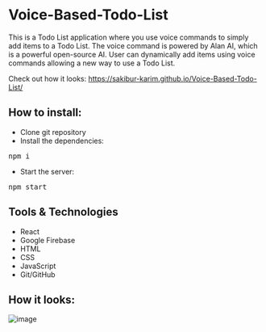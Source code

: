# Voice-Based-Todo-List

This is a Todo List application where you use voice commands to simply add items to a Todo List. The voice command is powered by Alan AI, which is a powerful open-source AI. User can dynamically add items using voice commands allowing a new way to use a Todo List. 

Check out how it looks: https://sakibur-karim.github.io/Voice-Based-Todo-List/

## How to install:

- Clone git repository
- Install the dependencies:<br />
<pre>npm i</pre>
- Start the server:<br />
<pre>npm start</pre>

## Tools & Technologies

- React
- Google Firebase
- HTML
- CSS
- JavaScript
- Git/GitHub

## How it looks:
![image](https://user-images.githubusercontent.com/58964916/152347142-407b23a2-5871-4e44-a2dd-96f59cffbcd1.png)